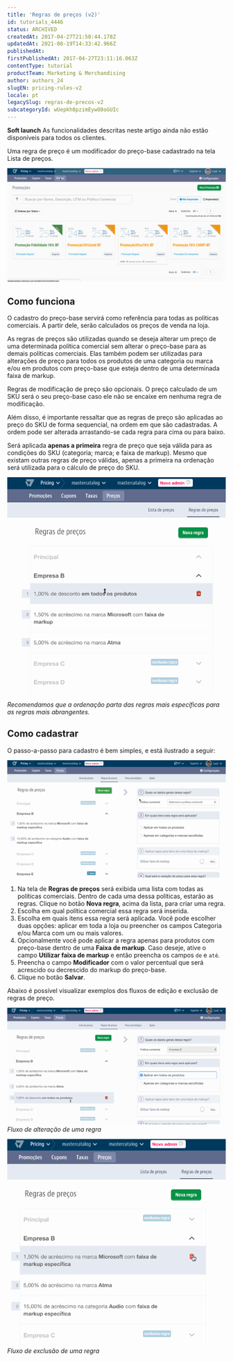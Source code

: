 ```yaml
---
title: 'Regras de preços (v2)'
id: tutorials_4446
status: ARCHIVED
createdAt: 2017-04-27T21:50:44.178Z
updatedAt: 2021-08-19T14:33:42.966Z
publishedAt: 
firstPublishedAt: 2017-04-27T23:11:16.063Z
contentType: tutorial
productTeam: Marketing & Merchandising
author: authors_24
slugEN: pricing-rules-v2
locale: pt
legacySlug: regras-de-precos-v2
subcategoryId: wUepkh8pzimEywO8oGUIc
---
```


**Soft launch**
As funcionalidades descritas neste artigo ainda não estão disponíveis para todos os clientes.

Uma regra de preço é um modificador do preço-base cadastrado na tela Lista de preços.

![new-dashboard-pricing-pt](https://raw.githubusercontent.com/vtexdocs/help-center-content/refs/heads/main/docs/pt/tutorials/Prices/Price%20rules/regras-de-precos-v2_1.gif)

## Como funciona

O cadastro do preço-base servirá como referência para todas as políticas comerciais. A partir dele, serão calculados os preços de venda na loja.

As regras de preços são utilizadas quando se deseja alterar um preço de uma determinada política comercial sem alterar o preço-base para as demais políticas comerciais. Elas também podem ser utilizadas para alterações de preço para todos os produtos de uma categoria ou marca e/ou em produtos com preço-base que esteja dentro de uma determinada faixa de markup.

Regras de modificação de preço são opcionais. O preço calculado de um SKU será o seu preço-base caso ele não se encaixe em nenhuma regra de modificação.

Além disso, é importante ressaltar que as regras de preço são aplicadas ao preço do SKU de forma sequencial, na ordem em que são cadastradas. A ordem pode ser alterada arrastando-se cada regra para cima ou para baixo. 

Será aplicada **apenas a primeira** regra de preço que seja válida para as condições do SKU (categoria; marca; e faixa de markup). Mesmo que existam outras regras de preço válidas, apenas a primeira na ordenação será utilizada para o cálculo de preço do SKU.

![new-dashboard-pricing-rule-reordering-pt](https://raw.githubusercontent.com/vtexdocs/help-center-content/refs/heads/main/docs/pt/tutorials/Prices/Price%20rules/regras-de-precos-v2_2.gif)

_Recomendamos que a ordenação parta das regras mais específicas para as regras mais abrangentes._

## Como cadastrar

O passo-a-passo para cadastro é bem simples, e está ilustrado a seguir:

![new-dashboard-pricing-add-rule-pt](https://raw.githubusercontent.com/vtexdocs/help-center-content/refs/heads/main/docs/pt/tutorials/Prices/Price%20rules/regras-de-precos-v2_3.gif)

1. Na tela de **Regras de preços** será exibida uma lista com todas as políticas comerciais. Dentro de cada uma dessa políticas, estarão as regras. Clique no botão **Nova regra**, acima da lista, para criar uma regra.
2. Escolha em qual política comercial essa regra será inserida.
3. Escolha em quais itens essa regra será aplicada. Você pode escolher duas opções: aplicar em toda a loja ou preencher os campos Categoria e/ou Marca com um ou mais valores.
4. Opcionalmente você pode aplicar a regra apenas para produtos com preço-base dentro de uma **Faixa de markup**. Caso deseje, ative o campo  **Utilizar faixa de markup** e então preencha os campos `de` e `até`.
5. Preencha o campo **Modificador** com o valor percentual que será acrescido ou decrescido do markup do preço-base.
6. Clique no botão **Salvar**.

Abaixo é possível visualizar exemplos dos fluxos de edição e exclusão de regras de preço. 

![new-dashboard-pricing-edit-rule-pt](https://raw.githubusercontent.com/vtexdocs/help-center-content/refs/heads/main/docs/pt/tutorials/Prices/Price%20rules/regras-de-precos-v2_4.gif)
*Fluxo de alteração de uma regra*

![new-dashboard-pricing-remove-rule-pt](https://raw.githubusercontent.com/vtexdocs/help-center-content/refs/heads/main/docs/pt/tutorials/Prices/Price%20rules/regras-de-precos-v2_5.gif)
*Fluxo de exclusão de uma regra*
